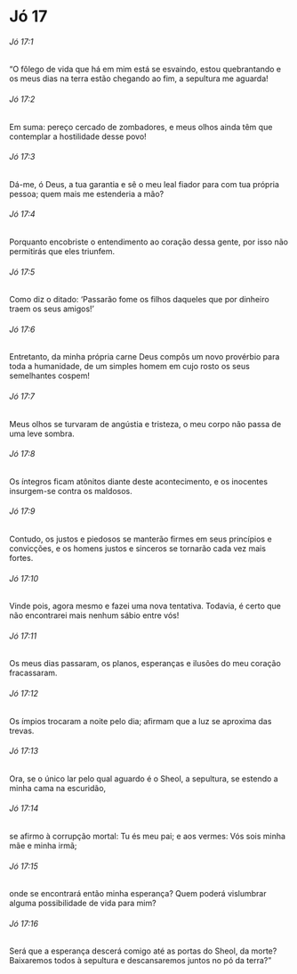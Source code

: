 # Jó 17

###### Jó 17:1

“O fôlego de vida que há em mim está se esvaindo, estou quebrantando e os meus dias na terra estão chegando ao fim, a sepultura me aguarda!

###### Jó 17:2

Em suma: pereço cercado de zombadores, e meus olhos ainda têm que contemplar a hostilidade desse povo!

###### Jó 17:3

Dá-me, ó Deus, a tua garantia e sê o meu leal fiador para com tua própria pessoa; quem mais me estenderia a mão?

###### Jó 17:4

Porquanto encobriste o entendimento ao coração dessa gente, por isso não permitirás que eles triunfem.

###### Jó 17:5

Como diz o ditado: ‘Passarão fome os filhos daqueles que por dinheiro traem os seus amigos!’

###### Jó 17:6

Entretanto, da minha própria carne Deus compôs um novo provérbio para toda a humanidade, de um simples homem em cujo rosto os seus semelhantes cospem!

###### Jó 17:7

Meus olhos se turvaram de angústia e tristeza, o meu corpo não passa de uma leve sombra.

###### Jó 17:8

Os íntegros ficam atônitos diante deste acontecimento, e os inocentes insurgem-se contra os maldosos.

###### Jó 17:9

Contudo, os justos e piedosos se manterão firmes em seus princípios e convicções, e os homens justos e sinceros se tornarão cada vez mais fortes.

###### Jó 17:10

Vinde pois, agora mesmo e fazei uma nova tentativa. Todavia, é certo que não encontrarei mais nenhum sábio entre vós!

###### Jó 17:11

Os meus dias passaram, os planos, esperanças e ilusões do meu coração fracassaram.

###### Jó 17:12

Os ímpios trocaram a noite pelo dia; afirmam que a luz se aproxima das trevas.

###### Jó 17:13

Ora, se o único lar pelo qual aguardo é o Sheol, a sepultura, se estendo a minha cama na escuridão,

###### Jó 17:14

se afirmo à corrupção mortal: Tu és meu pai; e aos vermes: Vós sois minha mãe e minha irmã;

###### Jó 17:15

onde se encontrará então minha esperança? Quem poderá vislumbrar alguma possibilidade de vida para mim?

###### Jó 17:16

Será que a esperança descerá comigo até as portas do Sheol, da morte? Baixaremos todos à sepultura e descansaremos juntos no pó da terra?”

